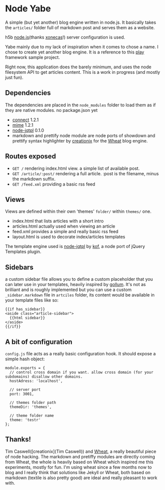# Node Yabe

A simple (but yet another) blog engine written in node.js. It basically takes the `articles/` folder full of markdown post and serves them as a website.

h5b [node.js](https://github.com/paulirish/html5-boilerplate-server-configs/blob/master/node.js)(thanks [xonecas](https://github.com/xonecas)!) server configuration is used.

Yabe mainly due to my lack of inspiration when it comes to chose a name. I chose to create yet another blog engine. It is a reference to this [play](http://www.playframework.org/documentation/1.0.1/guide1#aTheprojecta) framework sample project.

Right now, this application does the barely minimum, and uses the node filesystem API to get articles content. This is a work in progress (and mostly just fun).

## Dependencies

The dependencies are placed in the `node_modules` folder to load them as if they are native modules. no package.json yet

* [connect](http://github.com/senchalabs/connect) 1.2.1
* [mime](http://github.com/bentomas/node-mime) 1.2.1
* [node-jqtpl](http://github.com/kof/node-jqtpl.git) 0.1.0
* markdown and prettify node module are node ports of showdown and prettify syntax highlighter by [creationix](https://github.com/creationix) for the [Wheat](https://github.com/creationix/wheat) blog engine.

## Routes exposed
    
* `GET /` rendering index.html view. a simple list of available post.
* `GET /article/:post/` rendering a full article. :post is the filename, minus the markdown suffix.
* `GET /feed.xml` providing a basic rss feed
    
## Views

Views are defined within their own 'themes' `folder/` within `themes/` one.

* index.html that lists articles with a short intro
* articles.html actually used when viewing an article
* feed.xml provides a simple and really basic rss feed
* layout.html is used to decorate index/articles templates

The template engine used is [node-jqtpl](https://github.com/kof/node-jqtpl) by [kof](https://github.com/kof/), a node port of jQuery Templates plugin.

## Sidebars

a custom sidebar file allows you to define a custom placeholder that you can later use in your templates, heavily inspired by [gollum](http://github.com/github/gollum). It's not as brilliant and is roughly implemented but you can use a custom `_sidebar.markdown` file in `artciles` folder, its content would be available in your template files like so:

    {{if has_sidebar}}
    <aside class="article-sidebar">
      {{html sidebar}}
    </aside>
    {{/if}}

## A bit of configuration

`config.js` file acts as a really basic configuration hook. It should expose a simple hash object:

    module.exports = {
      // control cross domain if you want. allow cross domain (for your subdomains) disallow other domains.
      hostAdress: 'localhost',

      // server port
      port: 3001,

      // themes folder path
      themeDir: 'themes',

      // theme folder name
      theme: 'testr'
    };

## Thanks!

Tim Caswell([creationix](Tim Caswell)) and [Wheat](https://github.com/creationix/wheat), a really beautiful piece of node hacking. The markdown and pretiffy modules are directly coming from Wheat, the whole is heavily based on Wheat which inspired me this experiments, mostly for fun. I'm using wheat since a few months now to blog and I really think that solutions like Jekyll or Wheat, both based on markdown (textile is also pretty good) are ideal and really pleasant to work with.








